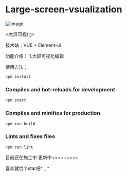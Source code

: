 # Large-screen-vsualization

![image](http://lijiaw.com/assets/image/home.svg)

:fire:大屏可视化:fire:

技术站：VUE + Element-ui

功能介绍： 
1.大屏可视化编辑

使用方法：
```
npm install 
```

### Compiles and hot-reloads for development
```
npm start
```

### Compiles and minifies for production
```
npm run build
```

### Lints and fixes files
```
npm run lint
```
目前还在施工中 更新中+++++++++

喜欢就给个star吧^ _ ^
